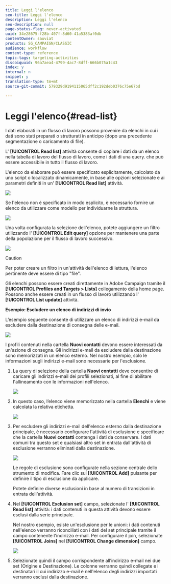 ```yaml
---
title: Leggi l'elenco
seo-title: Leggi l'elenco
description: Leggi l'elenco
seo-description: null
page-status-flag: never-activated
uuid: 34e28675-f28b-407f-8d60-41a5383af0db
contentOwner: sauviat
products: SG_CAMPAIGN/CLASSIC
audience: workflow
content-type: reference
topic-tags: targeting-activities
discoiquuid: 96a7aea4-4799-4ac7-8dff-666b075a1c43
index: y
internal: n
snippet: y
translation-type: tm+mt
source-git-commit: 579329d9194115065dff2c192deb0376c75e67bd

---
```



# Leggi l&#39;elenco{#read-list}

I dati elaborati in un flusso di lavoro possono provenire da elenchi in cui i dati sono stati preparati o strutturati in anticipo (dopo una precedente segmentazione o caricamento di file).

L&#39; **[!UICONTROL Read list]** attività consente di copiare i dati da un elenco nella tabella di lavoro del flusso di lavoro, come i dati di una query. che può essere accessibile in tutto il flusso di lavoro.

L&#39;elenco da elaborare può essere specificato esplicitamente, calcolato da uno script o localizzato dinamicamente, in base alle opzioni selezionate e ai parametri definiti in un&#39; **[!UICONTROL Read list]** attività.

![](assets/list_edit_select_option_01.png)

Se l&#39;elenco non è specificato in modo esplicito, è necessario fornire un elenco da utilizzare come modello per individuarne la struttura.

![](assets/s_advuser_list_template_select.png)

Una volta configurata la selezione dell&#39;elenco, potete aggiungere un filtro utilizzando l&#39; **[!UICONTROL Edit query]** opzione per mantenere una parte della popolazione per il flusso di lavoro successivo.

![](assets/wf_readlist_1.png)

>[!CAUTION]
>
>Per poter creare un filtro in un&#39;attività dell&#39;elenco di lettura, l&#39;elenco pertinente deve essere di tipo &quot;file&quot;.

Gli elenchi possono essere creati direttamente in Adobe Campaign tramite il **[!UICONTROL Profiles and Targets > Lists]** collegamento della home page. Possono anche essere creati in un flusso di lavoro utilizzando l&#39; **[!UICONTROL List update]** attività.

**Esempio: Escludere un elenco di indirizzi di invio**

L’esempio seguente consente di utilizzare un elenco di indirizzi e-mail da escludere dalla destinazione di consegna delle e-mail.

![](assets/s_advuser_list_read_sample_1.png)

I profili contenuti nella cartella **Nuovi contatti** devono essere interessati da un&#39;azione di consegna. Gli indirizzi e-mail da escludere dalla destinazione sono memorizzati in un elenco esterno. Nel nostro esempio, solo le informazioni sugli indirizzi e-mail sono necessarie per l&#39;esclusione.

1. La query di selezione della cartella **Nuovi contatti** deve consentire di caricare gli indirizzi e-mail dei profili selezionati, al fine di abilitare l&#39;allineamento con le informazioni nell&#39;elenco.

   ![](assets/s_advuser_list_read_sample_0.png)

1. In questo caso, l’elenco viene memorizzato nella cartella **Elenchi** e viene calcolata la relativa etichetta.

   ![](assets/s_advuser_list_read_sample_2.png)

1. Per escludere gli indirizzi e-mail dell&#39;elenco esterno dalla destinazione principale, è necessario configurare l&#39;attività di esclusione e specificare che la cartella **Nuovi contatti** contenga i dati da conservare. I dati comuni tra questo set e qualsiasi altro set in entrata dall&#39;attività di esclusione verranno eliminati dalla destinazione.

   ![](assets/s_advuser_list_read_sample_3.png)

   Le regole di esclusione sono configurate nella sezione centrale dello strumento di modifica. Fare clic sul **[!UICONTROL Add]** pulsante per definire il tipo di esclusione da applicare.

   Potete definire diverse esclusioni in base al numero di transizioni in entrata dell&#39;attività.

1. Nel **[!UICONTROL Exclusion set]** campo, selezionate l&#39; **[!UICONTROL Read list]** attività: i dati contenuti in questa attività devono essere esclusi dalla serie principale.

   Nel nostro esempio, esiste un&#39;esclusione per le unioni: i dati contenuti nell&#39;elenco verranno riconciliati con i dati del set principale tramite il campo contenente l&#39;indirizzo e-mail. Per configurare il join, selezionate **[!UICONTROL Joins]** nel **[!UICONTROL Change dimension]** campo.

   ![](assets/s_advuser_list_read_sample_4.png)

1. Selezionate quindi il campo corrispondente all’indirizzo e-mail nei due set (Origine e Destinazione). Le colonne verranno quindi collegate e i destinatari il cui indirizzo e-mail è nell&#39;elenco degli indirizzi importati verranno esclusi dalla destinazione.

